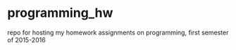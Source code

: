 # programming_hw
repo for hosting my homework assignments on programming, first semester of 2015-2016
